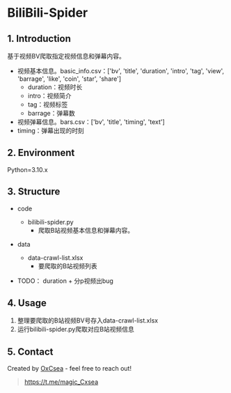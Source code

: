 # BiliBili-Spider

## 1. Introduction

基于视频BV爬取指定视频信息和弹幕内容。

- 视频基本信息。basic_info.csv：['bv', 'title', 'duration', 'intro', 'tag', 'view', 'barrage', 'like', 'coin', 'star', 'share'] 
  - duration：视频时长
  - intro：视频简介
  - tag：视频标签
  - barrage：弹幕数
-  视频弹幕信息。bars.csv：['bv', 'title', 'timing', 'text']
  - timing：弹幕出现的时刻

## 2. Environment 

Python=3.10.x

## 3. Structure

- code

  - bilibili-spider.py
    - 爬取B站视频基本信息和弹幕内容。
- data

  - data-crawl-list.xlsx
    - 要爬取的B站视频列表
- TODO： duration + 分p视频出bug

## 4. Usage

1. 整理要爬取的B站视频BV号存入data-crawl-list.xlsx
2. 运行bilibili-spider.py爬取对应B站视频信息

## 5. Contact

Created by [OxCsea](https://github.com/OxCsea) - feel free to reach out!

> https://t.me/magic_Cxsea